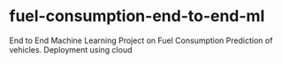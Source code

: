 # fuel-consumption-end-to-end-ml
End to End Machine Learning Project on Fuel Consumption Prediction of vehicles. Deployment using cloud
